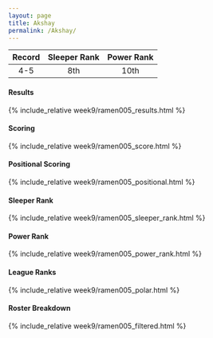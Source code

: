 ```yaml
---
layout: page
title: Akshay
permalink: /Akshay/
---
```


Record | Sleeper Rank | Power Rank               
:--: | :--: | :--:
4-5 | 8th | 10th   

#### Results
{% include_relative week9/ramen005_results.html %}

#### Scoring
{% include_relative week9/ramen005_score.html %}

#### Positional Scoring
{% include_relative week9/ramen005_positional.html %}

#### Sleeper Rank
{% include_relative week9/ramen005_sleeper_rank.html %}

#### Power Rank
{% include_relative week9/ramen005_power_rank.html %}

#### League Ranks
{% include_relative week9/ramen005_polar.html %}

#### Roster Breakdown
{% include_relative week9/ramen005_filtered.html %}
